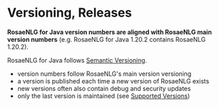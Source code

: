 <!--
Copyright 2021 Ludan Stoecklé
SPDX-License-Identifier: Apache-2.0
-->
# Versioning, Releases

**RosaeNLG for Java version numbers are aligned with RosaeNLG main version numbers** (e.g. RosaeNLG for Java 1.20.2 contains RosaeNLG 1.20.2).

RosaeNLG for Java follows [Semantic Versioning](https://semver.org/).

- version numbers follow RosaeNLG's main version versioning
- a version is published each time a new version of RosaeNLG exists
- new versions often also contain debug and security updates
- only the last version is maintained (see [Supported Versions](SECURITY.md#supported-versions))

